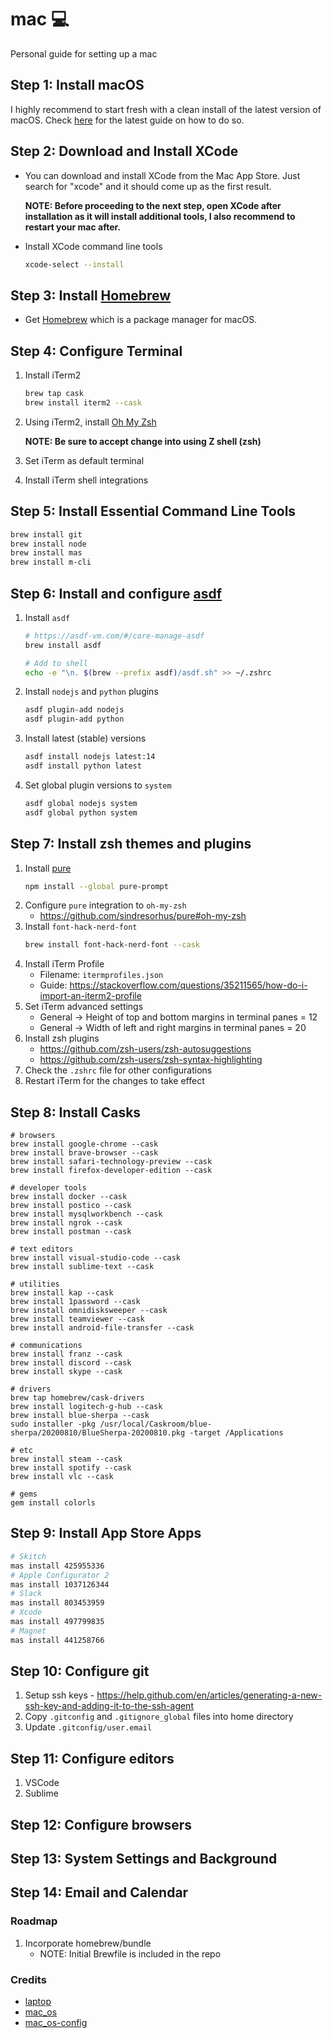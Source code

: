 # mac :computer:
Personal guide for setting up a mac

## Step 1: Install macOS
I highly recommend to start fresh with a clean install of the latest version of macOS. Check [here](https://support.apple.com/en-ph/HT204904) for the latest guide on how to do so.


## Step 2: Download and Install XCode
- You can download and install XCode from the Mac App Store. Just search for "xcode" and it should come up as the first result.

    **NOTE: Before proceeding to the next step, open XCode after installation as it will install additional tools, I also recommend to restart your mac after.**
- Install XCode command line tools
    ```sh
    xcode-select --install
    ```

## Step 3: Install [Homebrew](https://brew.sh/)
- Get [Homebrew](https://brew.sh/) which is a package manager for macOS.

## Step 4: Configure Terminal
1. Install iTerm2
    ``` sh
    brew tap cask
    brew install iterm2 --cask
    ```
2. Using iTerm2, install [Oh My Zsh](https://github.com/robbyrussell/oh-my-zsh)

    **NOTE: Be sure to accept change into using Z shell (zsh)**
3. Set iTerm as default terminal
4. Install iTerm shell integrations


## Step 5: Install Essential Command Line Tools
``` sh
brew install git
brew install node
brew install mas
brew install m-cli
```

## Step 6: Install and configure [asdf](https://asdf-vm.com/#/)
1. Install `asdf`
    ```sh
    # https://asdf-vm.com/#/core-manage-asdf
    brew install asdf

    # Add to shell
    echo -e "\n. $(brew --prefix asdf)/asdf.sh" >> ~/.zshrc
    ```
1. Install `nodejs` and `python` plugins
    ```sh
    asdf plugin-add nodejs
    asdf plugin-add python
    ```
2. Install latest (stable) versions
    ```sh
    asdf install nodejs latest:14
    asdf install python latest
    ```
3. Set global plugin versions to `system`
    ```sh
    asdf global nodejs system
    asdf global python system
    ```

## Step 7: Install zsh themes and plugins
1. Install [pure](https://github.com/sindresorhus/pure)
    ```sh
    npm install --global pure-prompt
    ```
2. Configure `pure` integration to `oh-my-zsh`
    - https://github.com/sindresorhus/pure#oh-my-zsh
3. Install `font-hack-nerd-font`
    ```sh
    brew install font-hack-nerd-font --cask
    ```
4. Install iTerm Profile
    - Filename: `itermprofiles.json`
    - Guide: https://stackoverflow.com/questions/35211565/how-do-i-import-an-iterm2-profile
5. Set iTerm advanced settings
    - General -> Height of top and bottom margins in terminal panes = 12
    - General -> Width of left and right margins in terminal panes = 20
6. Install zsh plugins
    - https://github.com/zsh-users/zsh-autosuggestions
    - https://github.com/zsh-users/zsh-syntax-highlighting
7. Check the `.zshrc` file for other configurations
8. Restart iTerm for the changes to take effect


## Step 8: Install Casks
```
# browsers
brew install google-chrome --cask
brew install brave-browser --cask
brew install safari-technology-preview --cask
brew install firefox-developer-edition --cask

# developer tools
brew install docker --cask
brew install postico --cask
brew install mysqlworkbench --cask
brew install ngrok --cask
brew install postman --cask

# text editors
brew install visual-studio-code --cask
brew install sublime-text --cask

# utilities
brew install kap --cask
brew install 1password --cask
brew install omnidisksweeper --cask
brew install teamviewer --cask
brew install android-file-transfer --cask

# communications
brew install franz --cask
brew install discord --cask
brew install skype --cask

# drivers
brew tap homebrew/cask-drivers
brew install logitech-g-hub --cask
brew install blue-sherpa --cask
sudo installer -pkg /usr/local/Caskroom/blue-sherpa/20200810/BlueSherpa-20200810.pkg -target /Applications

# etc
brew install steam --cask
brew install spotify --cask
brew install vlc --cask

# gems
gem install colorls
```

## Step 9: Install App Store Apps
```sh
# Skitch
mas install 425955336
# Apple Configurator 2
mas install 1037126344
# Slack
mas install 803453959
# Xcode
mas install 497799835
# Magnet
mas install 441258766
```

## Step 10: Configure git
1. Setup ssh keys - https://help.github.com/en/articles/generating-a-new-ssh-key-and-adding-it-to-the-ssh-agent
2. Copy `.gitconfig` and `.gitignore_global` files into home directory
3. Update `.gitconfig/user.email`


## Step 11: Configure editors
1. VSCode
2. Sublime


## Step 12: Configure browsers


## Step 13: System Settings and Background


## Step 14: Email and Calendar


### Roadmap
1. Incorporate homebrew/bundle
    - NOTE: Initial Brewfile is included in the repo

### Credits
- [laptop](https://github.com/thoughtbot/laptop)
- [mac_os](https://github.com/bkuhlmann/mac_os)
- [mac_os-config](https://github.com/bkuhlmann/mac_os-config)
